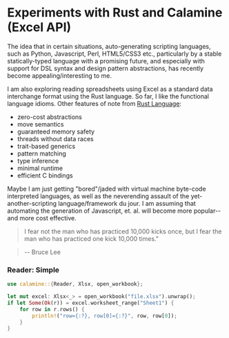 
# Experiments with Rust and Calamine (Excel API)

The idea that in certain situations, auto-generating scripting languages, such as Python, 
Javascript, Perl, HTML5/CSS3 etc., particularly by a stable statically-typed language
with a promising future, and especially with support for DSL syntax and design pattern
abstractions, has recently become appealing/interesting to me. 

I am also exploring reading spreadsheets using Excel as a standard data interchange
format using the Rust language.  So far, I like the functional language idioms. 
Other features of note from [Rust Language](https://www.rust-lang.org/en-US/):

* zero-cost abstractions
* move semantics
* guaranteed memory safety
* threads without data races
* trait-based generics
* pattern matching
* type inference
* minimal runtime
* efficient C bindings

Maybe I am just getting "bored"/jaded with virtual machine byte-code interpreted languages,
as well as the neverending assault of the yet-another-scripting language/framework du jour.
I am assuming that automating the generation of Javascript, et. al. will become more 
popular-- and more cost effective.

> I fear not the man who has practiced 10,000 kicks once, but I fear the man who has practiced
> one kick 10,000 times."

> -- Bruce Lee 


### Reader: Simple

```rust
use calamine::{Reader, Xlsx, open_workbook};

let mut excel: Xlsx<_> = open_workbook("file.xlsx").unwrap();
if let Some(Ok(r)) = excel.worksheet_range("Sheet1") {
    for row in r.rows() {
        println!("row={:?}, row[0]={:?}", row, row[0]);
    }
}
```


